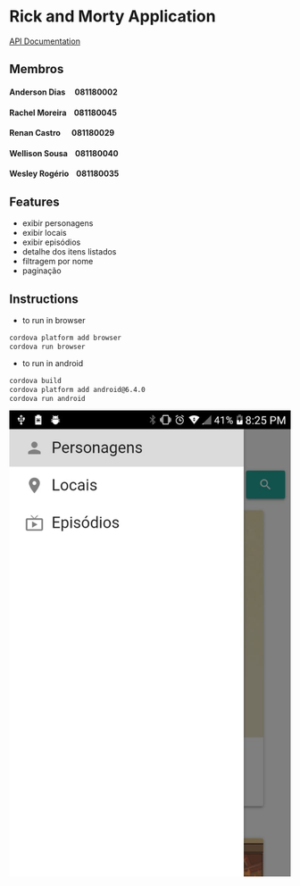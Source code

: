# Rick and Morty Application

[API Documentation](https://rickandmortyapi.com/documentation)

## Membros
#### Anderson Dias &nbsp;&nbsp;&nbsp; 081180002
#### Rachel Moreira &nbsp;&nbsp; 081180045
#### Renan Castro &nbsp;&nbsp;&nbsp;&nbsp; 081180029
#### Wellison Sousa &nbsp;&nbsp; 081180040
#### Wesley Rogério &nbsp;&nbsp; 081180035

## Features
* exibir personagens
* exibir locais
* exibir episódios
* detalhe dos itens listados
* filtragem por nome
* paginação

## Instructions
* to run in browser
```
cordova platform add browser
cordova run browser
```

* to run in android
```
cordova build
cordova platform add android@6.4.0
cordova run android
```

![app img](images/menu.jpeg)
